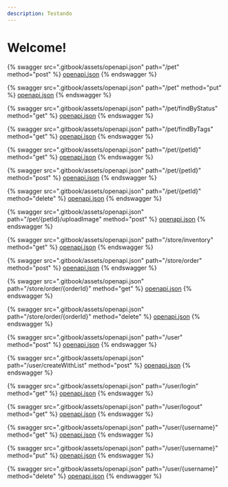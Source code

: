 ```yaml
---
description: Testando
---
```


# Welcome!

{% swagger src=".gitbook/assets/openapi.json" path="/pet" method="post" %}
[openapi.json](.gitbook/assets/openapi.json)
{% endswagger %}

{% swagger src=".gitbook/assets/openapi.json" path="/pet" method="put" %}
[openapi.json](.gitbook/assets/openapi.json)
{% endswagger %}

{% swagger src=".gitbook/assets/openapi.json" path="/pet/findByStatus" method="get" %}
[openapi.json](.gitbook/assets/openapi.json)
{% endswagger %}

{% swagger src=".gitbook/assets/openapi.json" path="/pet/findByTags" method="get" %}
[openapi.json](.gitbook/assets/openapi.json)
{% endswagger %}

{% swagger src=".gitbook/assets/openapi.json" path="/pet/{petId}" method="get" %}
[openapi.json](.gitbook/assets/openapi.json)
{% endswagger %}

{% swagger src=".gitbook/assets/openapi.json" path="/pet/{petId}" method="post" %}
[openapi.json](.gitbook/assets/openapi.json)
{% endswagger %}

{% swagger src=".gitbook/assets/openapi.json" path="/pet/{petId}" method="delete" %}
[openapi.json](.gitbook/assets/openapi.json)
{% endswagger %}

{% swagger src=".gitbook/assets/openapi.json" path="/pet/{petId}/uploadImage" method="post" %}
[openapi.json](.gitbook/assets/openapi.json)
{% endswagger %}

{% swagger src=".gitbook/assets/openapi.json" path="/store/inventory" method="get" %}
[openapi.json](.gitbook/assets/openapi.json)
{% endswagger %}

{% swagger src=".gitbook/assets/openapi.json" path="/store/order" method="post" %}
[openapi.json](.gitbook/assets/openapi.json)
{% endswagger %}

{% swagger src=".gitbook/assets/openapi.json" path="/store/order/{orderId}" method="get" %}
[openapi.json](.gitbook/assets/openapi.json)
{% endswagger %}

{% swagger src=".gitbook/assets/openapi.json" path="/store/order/{orderId}" method="delete" %}
[openapi.json](.gitbook/assets/openapi.json)
{% endswagger %}

{% swagger src=".gitbook/assets/openapi.json" path="/user" method="post" %}
[openapi.json](.gitbook/assets/openapi.json)
{% endswagger %}

{% swagger src=".gitbook/assets/openapi.json" path="/user/createWithList" method="post" %}
[openapi.json](.gitbook/assets/openapi.json)
{% endswagger %}

{% swagger src=".gitbook/assets/openapi.json" path="/user/login" method="get" %}
[openapi.json](.gitbook/assets/openapi.json)
{% endswagger %}

{% swagger src=".gitbook/assets/openapi.json" path="/user/logout" method="get" %}
[openapi.json](.gitbook/assets/openapi.json)
{% endswagger %}

{% swagger src=".gitbook/assets/openapi.json" path="/user/{username}" method="get" %}
[openapi.json](.gitbook/assets/openapi.json)
{% endswagger %}

{% swagger src=".gitbook/assets/openapi.json" path="/user/{username}" method="put" %}
[openapi.json](.gitbook/assets/openapi.json)
{% endswagger %}

{% swagger src=".gitbook/assets/openapi.json" path="/user/{username}" method="delete" %}
[openapi.json](.gitbook/assets/openapi.json)
{% endswagger %}
